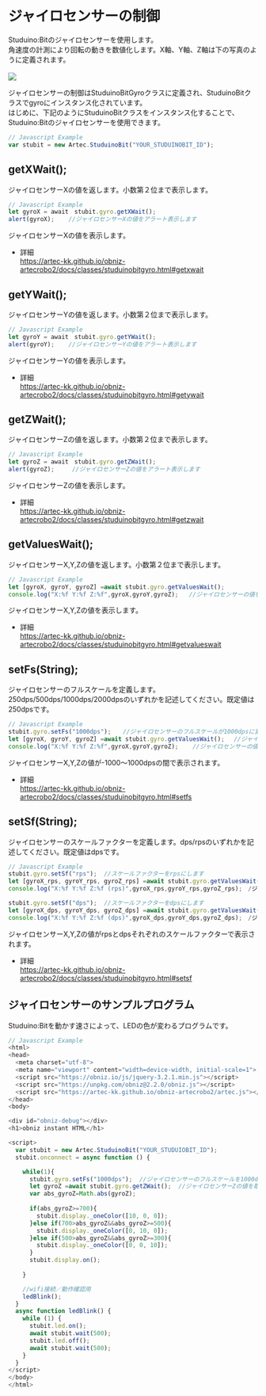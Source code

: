 # ジャイロセンサーの制御
Studuino:Bitのジャイロセンサーを使用します。</br>
角速度の計測により回転の動きを数値化します。X軸、Y軸、Z軸は下の写真のように定義されます。</br></br>
![](https://i.imgur.com/5AvPJQy.jpg)




ジャイロセンサーの制御はStuduinoBitGyroクラスに定義され、StuduinoBitクラスでgyroにインスタンス化されています。</br>
はじめに、下記のようにStuduinoBitクラスをインスタンス化することで、Studuino:Bitのジャイロセンサーを使用できます。
```Javascript
// Javascript Example
var stubit = new Artec.StuduinoBit("YOUR_STUDUINOBIT_ID");
```

## getXWait();
ジャイロセンサーXの値を返します。小数第２位まで表示します。

```Javascript
// Javascript Example
let gyroX = await　stubit.gyro.getXWait();
alert(gyroX);    //ジャイロセンサーXの値をアラート表示します
```
ジャイロセンサーXの値を表示します。
* 詳細<br/>
https://artec-kk.github.io/obniz-artecrobo2/docs/classes/studuinobitgyro.html#getxwait

## getYWait();
ジャイロセンサーYの値を返します。小数第２位まで表示します。

```Javascript
// Javascript Example
let gyroY = await　stubit.gyro.getYWait();
alert(gyroY);    //ジャイロセンサーYの値をアラート表示します
```
ジャイロセンサーYの値を表示します。
* 詳細<br/>
https://artec-kk.github.io/obniz-artecrobo2/docs/classes/studuinobitgyro.html#getywait

## getZWait();
ジャイロセンサーZの値を返します。小数第２位まで表示します。
```Javascript
// Javascript Example
let gyroZ = await　stubit.gyro.getZWait();
alert(gyroZ);     //ジャイロセンサーZの値をアラート表示します
```
ジャイロセンサーZの値を表示します。
* 詳細<br/>
https://artec-kk.github.io/obniz-artecrobo2/docs/classes/studuinobitgyro.html#getzwait


## getValuesWait();
ジャイロセンサーX,Y,Zの値を返します。小数第２位まで表示します。

```Javascript
// Javascript Example
let [gyroX, gyroY, gyroZ] =await stubit.gyro.getValuesWait();
console.log("X:%f Y:%f Z:%f",gyroX,gyroY,gyroZ);   //ジャイロセンサーの値をContentに表示します
```
ジャイロセンサーX,Y,Zの値を表示します。
* 詳細<br/>
https://artec-kk.github.io/obniz-artecrobo2/docs/classes/studuinobitgyro.html#getvalueswait

## setFs(String);
ジャイロセンサーのフルスケールを定義します。250dps/500dps/1000dps/2000dpsのいずれかを記述してください。既定値は250dpsです。<br/>


```Javascript
// Javascript Example
stubit.gyro.setFs("1000dps");　　//ジャイロセンサーのフルスケールが1000dpsに変更されます
let [gyroX, gyroY, gyroZ] =await stubit.gyro.getValuesWait();　 //ジャイロセンサーX,Y,Zの値を取得します
console.log("X:%f Y:%f Z:%f",gyroX,gyroY,gyroZ);    //ジャイロセンサーの値をContentに表示します
```
ジャイロセンサーX,Y,Zの値が-1000～1000dpsの間で表示されます。
* 詳細<br/>
https://artec-kk.github.io/obniz-artecrobo2/docs/classes/studuinobitgyro.html#setfs


## setSf(String);
ジャイロセンサーのスケールファクターを定義します。dps/rpsのいずれかを記述してください。既定値はdpsです。<br/>
```Javascript
// Javascript Example
stubit.gyro.setSf("rps");  //スケールファクターをrpsにします
let [gyroX_rps, gyroY_rps, gyroZ_rps] =await stubit.gyro.getValuesWait();  //ジャイロセンサーX,Y,Zの値を取得します
console.log("X:%f Y:%f Z:%f (rps)",gyroX_rps,gyroY_rps,gyroZ_rps);　/ジャイロセンサーの値をContentに表示します

stubit.gyro.setSf("dps");  //スケールファクターをdpsにします
let [gyroX_dps, gyroY_dps, gyroZ_dps] =await stubit.gyro.getValuesWait();  //ジャイロセンサーX,Y,Zの値を取得します
console.log("X:%f Y:%f Z:%f (dps)",gyroX_dps,gyroY_dps,gyroZ_dps);　/ジャイロセンサーの値をContentに表示します
```
ジャイロセンサーX,Y,Zの値がrpsとdpsそれぞれのスケールファクターで表示されます。
* 詳細<br/>
https://artec-kk.github.io/obniz-artecrobo2/docs/classes/studuinobitgyro.html#setsf

## ジャイロセンサーのサンプルプログラム
Studuino:Bitを動かす速さによって、LEDの色が変わるプログラムです。
```Javascript
// Javascript Example
<html>
<head>
  <meta charset="utf-8">
  <meta name="viewport" content="width=device-width, initial-scale=1">
  <script src="https://obniz.io/js/jquery-3.2.1.min.js"></script>
  <script src="https://unpkg.com/obniz@2.2.0/obniz.js"></script>
  <script src="https://artec-kk.github.io/obniz-artecrobo2/artec.js"></script>
</head>
<body>

<div id="obniz-debug"></div>
<h1>obniz instant HTML</h1>

<script>
  var stubit = new Artec.StuduinoBit("YOUR_STUDUIOBIT_ID");
  stubit.onconnect = async function () {

    while(1){
      stubit.gyro.setFs("1000dps");  //ジャイロセンサーのフルスケールを1000dpsに変更します
      let gyroZ =await stubit.gyro.getZWait();  //ジャイロセンサーZの値を取得します
      var abs_gyroZ=Math.abs(gyroZ);
      
      if(abs_gyroZ>=700){
        stubit.display._oneColor([10, 0, 0]);  
      }else if(700>abs_gyroZ&&abs_gyroZ>=500){
        stubit.display._oneColor([0, 10, 0]);  
      }else if(500>abs_gyroZ&&abs_gyroZ>=300){
        stubit.display._oneColor([0, 0, 10]);  
      }
      stubit.display.on();
      
    }

    //wifi接続／動作確認用
    ledBlink();
  }
  async function ledBlink() {
    while (1) {
      stubit.led.on();
      await stubit.wait(500);
      stubit.led.off();
      await stubit.wait(500);
    }
  }
</script>
</body>
</html>
```